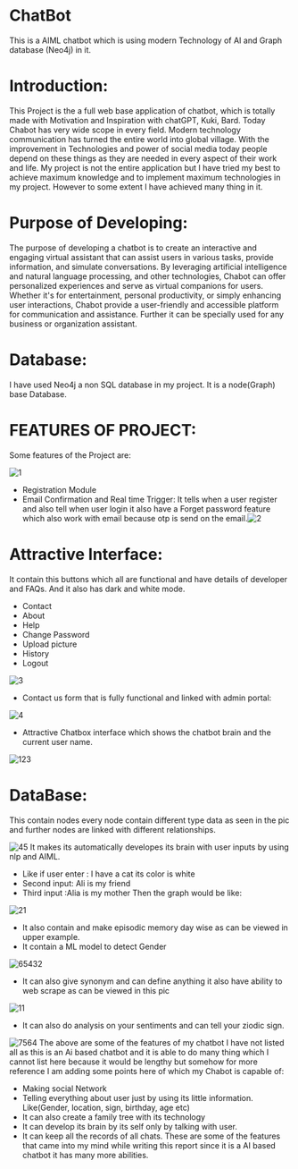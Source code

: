 # ChatBot
This is a AIML chatbot which is using modern Technology of AI and Graph database (Neo4j) in it.
# Introduction:
This Project is the a full web base application of chatbot, which is totally made with Motivation
and Inspiration with chatGPT, Kuki, Bard. Today Chabot has very wide scope in every field.
Modern technology communication has turned the entire world into global village. With the
improvement in Technologies and power of social media today people depend on these things
as they are needed in every aspect of their work and life. My project is not the entire
application but I have tried my best to achieve maximum knowledge and to implement
maximum technologies in my project. However to some extent I have achieved many thing in it.
# Purpose of Developing:
The purpose of developing a chatbot is to create an interactive and engaging virtual assistant
that can assist users in various tasks, provide information, and simulate conversations. By
leveraging artificial intelligence and natural language processing, and other technologies,
Chabot can offer personalized experiences and serve as virtual companions for users. Whether
it's for entertainment, personal productivity, or simply enhancing user interactions, Chabot
provide a user-friendly and accessible platform for communication and assistance. Further it
can be specially used for any business or organization assistant.
# Database:
I have used Neo4j a non SQL database in my project. It is a node(Graph) base Database.
# FEATURES OF PROJECT:
Some features of the Project are:

![1](https://github.com/AhmedBilalSSG/ChatBot/assets/110194946/672dfe52-62ef-475f-858b-8b951da57d7d)
* Registration Module
* Email Confirmation and Real time Trigger:
It tells when a user register and also tell when user login it also have a Forget password feature which also work with email because otp is send on the email.![2](https://github.com/AhmedBilalSSG/ChatBot/assets/110194946/2f608b18-4f82-414f-9a91-60bbb63ab1dc)
# Attractive Interface:
It contain this buttons which all are functional and have details of developer and FAQs. And it also has dark and white mode.
* Contact
* About
* Help
* Change Password
* Upload picture
* History
* Logout
  
![3](https://github.com/AhmedBilalSSG/ChatBot/assets/110194946/196fec22-f44e-43d7-8fd6-1d54cd342dbf)
* Contact us form that is fully functional and linked with admin portal:

![4](https://github.com/AhmedBilalSSG/ChatBot/assets/110194946/8c42914f-328c-4684-b07c-1bae6a0171ca)
* Attractive Chatbox interface which shows the chatbot brain and the current user name.

![123](https://github.com/AhmedBilalSSG/ChatBot/assets/110194946/df6a32bc-1abf-4d22-9e72-1ee42f74f638)
# DataBase:
This contain nodes every node contain different type data as seen in the pic and further nodes are linked with different relationships.

![45](https://github.com/AhmedBilalSSG/ChatBot/assets/110194946/277fbc07-30b8-4b8d-b01b-da91f48ae6bb)
It makes its automatically developes its brain with user inputs by using nlp and AIML.
* Like if user enter : I have a cat its color is white
* Second input: Ali is my friend
* Third input :Alia is my mother
Then the graph would be like:

![21](https://github.com/AhmedBilalSSG/ChatBot/assets/110194946/08a8d969-9790-42ce-9c07-ba8f638e4702)
* It also contain and make episodic memory day wise as can be viewed in upper example.
* It contain a ML model to detect Gender
  
![65432](https://github.com/AhmedBilalSSG/ChatBot/assets/110194946/11989c70-d74b-48d7-a789-1147e957db7f)
* It can also give synonym and can define anything it also have ability to web scrape as can be viewed in this pic

![11](https://github.com/AhmedBilalSSG/ChatBot/assets/110194946/b293a5ce-4a34-41c9-aaff-7d9480e9b76b)
* It can also do analysis on your sentiments and can tell your ziodic sign.
  
![7564](https://github.com/AhmedBilalSSG/ChatBot/assets/110194946/659b2990-1494-44fb-90fc-625da8ee4f26)
The above are some of the features of my chatbot I have not listed all as this is an Ai based chatbot and it is able to do many thing which I cannot list here because it would be lengthy but somehow for more reference I am adding some points here of which my Chabot is capable of:
* Making social Network
* Telling everything about user just by using its little information. Like(Gender, location, sign, birthday, age etc)
* It can also create a family tree with its technology
* It can develop its brain by its self only by talking with user.
* It can keep all the records of all chats.
These are some of the features that came into my mind while writing this report since it is a AI based chatbot it has many more abilities.
